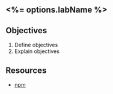<%= options.labName %>
---

## Objectives

1. Define objectives
2. Explain objectives

## Resources

- [npm](https://npmjs.org)
